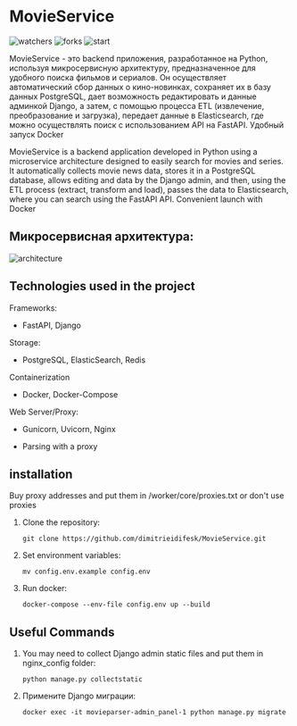 # MovieService

![watchers](https://img.shields.io/github/watchers/dimitrieidifesk/MovieService?style=social)
![forks](https://img.shields.io/github/forks/dimitrieidifesk/MovieService?style=social)
![start](https://img.shields.io/github/stars/dimitrieidifesk/MovieService?style=social)

MovieService - это backend приложения, разработанное на Python, используя микросервисную архитектуру, предназначенное для удобного поиска фильмов и сериалов.
Он осуществляет автоматический сбор данных о кино-новинках, сохраняет их в базу данных PostgreSQL, дает возможность редактировать и данные админкой Django, а затем, с помощью процесса ETL 
(извлечение, преобразование и загрузка), передает данные в Elasticsearch, где можно осуществлять поиск с использованием API на FastAPI.
Удобный запуск Docker

MovieService is a backend application developed in Python using a microservice architecture designed to easily search for movies and series.
It automatically collects movie news data, stores it in a PostgreSQL database, allows editing and data by the Django admin, and then, using the ETL process
(extract, transform and load), passes the data to Elasticsearch, where you can search using the FastAPI API.
Convenient launch with Docker

## Микросервисная архитектура:
![architecture](https://github.com/dimitrieidifesk/MovieService/assets/123076304/04793da4-3707-4599-bddb-a277c96b951e)

## Technologies used in the project

Frameworks:

- FastAPI, Django

Storage:

- PostgreSQL, ElasticSearch, Redis

Containerization

- Docker, Docker-Compose

Web Server/Proxy:

- Gunicorn, Uvicorn, Nginx

- Parsing with a proxy

## installation
Buy proxy addresses and put them in /worker/core/proxies.txt or don't use proxies

1. Clone the repository:
   
       git clone https://github.com/dimitrieidifesk/MovieService.git
2. Set environment variables:
   
       mv config.env.example config.env
3. Run docker:
   
       docker-compose --env-file config.env up --build


## Useful Commands
1. You may need to collect Django admin static files and put them in nginx_config folder:
   
       python manage.py collectstatic
2. Примените Django миграции:
   
       docker exec -it movieparser-admin_panel-1 python manage.py migrate
